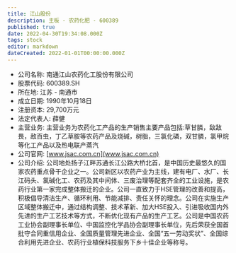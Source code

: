 ```yaml
---
title: 江山股份
description: 主板 - 农药化肥 - 600389
published: true
date: 2022-04-30T19:34:08.000Z
tags: stock
editor: markdown
dateCreated: 2022-01-01T00:00:00.000Z
---
```


- 公司名称: 南通江山农药化工股份有限公司
- 股票代码: 600389.SH
- 所在地: 江苏 - 南通市
- 成立日期: 1990年10月18日
- 注册资本: 29,700万元
- 法定代表人: 薛健
- 主营业务: 主营业务为农药化工产品的生产销售主要产品包括:草甘膦，敌敌畏，敌百虫，丁乙草胺等农药产品及烧碱，树脂，三氯化磷，双甘膦，氯甲烷等化工产品以及热电联产蒸汽
- 公司官网: [www.jsac.com.cn](www.jsac.com.cn)
- 公司介绍: 公司地处扬子江畔苏通长江公路大桥北首，是中国历史最悠久的国家农药重点骨干企业之一。公司新区以农药产业为主线，建有电厂、水厂、长江码头、氯碱化工、农药及其中间体、三废治理等配套齐全的工业设施，是农药行业第一家完成整体搬迁的企业。公司一直致力于HSE管理的改善和提高，积极倡导清洁生产、循环利用、节能减排、责任关怀的理念。公司在实施生产区域整体搬迁中，通过结构调整、技术革新、加大HSE投入、引进吸收国内外先进的生产工艺技术等方式，不断优化现有产品的生产工艺。公司是中国农药工业协会副理事长单位、中国监控化学品协会副理事长单位，先后荣获全国首批守合同重信用企业、全国质量管理先进企业、全国“五一劳动奖状”、全国综合利用先进企业、农药行业植保科技服务下乡十佳企业等称号。


